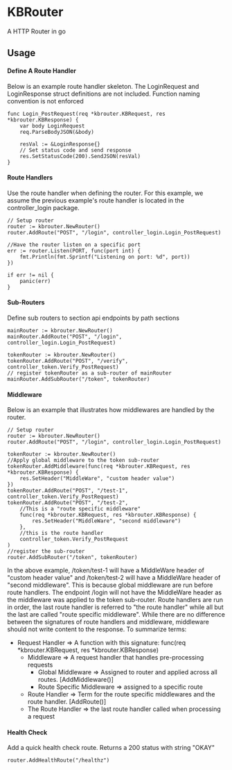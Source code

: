 # KBRouter

A HTTP Router in go

## Usage
#### Define A Route Handler
Below is an example route handler skeleton. The LoginRequest and LoginResponse struct definitions are not included.
Function naming convention is not enforced
```golang
func Login_PostRequest(req *kbrouter.KBRequest, res *kbrouter.KBResponse) {
    var body LoginRequest
    req.ParseBodyJSON(&body)

    resVal := &LoginResponse{}
    // Set status code and send response
    res.SetStatusCode(200).SendJSON(resVal)
}
```

#### Route Handlers
Use the route handler when defining the router. For this example, we assume the previous example's route handler is located in the controller_login package.

```golang
// Setup router
router := kbrouter.NewRouter()
router.AddRoute("POST", "/login", controller_login.Login_PostRequest)

//Have the router listen on a specific port
err := router.Listen(PORT, func(port int) {
    fmt.Println(fmt.Sprintf("Listening on port: %d", port))
})

if err != nil {
    panic(err)
}
```

#### Sub-Routers
Define sub routers to section api endpoints by path sections
```golang
mainRouter := kbrouter.NewRouter()
mainRouter.AddRoute("POST", "/login", controller_login.Login_PostRequest)

tokenRouter := kbrouter.NewRouter()
tokenRouter.AddRoute("POST", "/verify", controller_token.Verify_PostRequest)
// register tokenRouter as a sub-router of mainRouter
mainRouter.AddSubRouter("/token", tokenRouter) 
```

#### Middleware
Below is an example that illustrates how middlewares are handled by the router.
```golang
// Setup router
router := kbrouter.NewRouter()
router.AddRoute("POST", "/login", controller_login.Login_PostRequest)

tokenRouter := kbrouter.NewRouter()
//Apply global middleware to the token sub-router
tokenRouter.AddMiddleware(func(req *kbrouter.KBRequest, res *kbrouter.KBResponse) {
    res.SetHeader("MiddleWare", "custom header value")
})
tokenRouter.AddRoute("POST", "/test-1", controller_token.Verify_PostRequest)
tokenRouter.AddRoute("POST", "/test-2",
    //This is a "route specific middleware"
    func(req *kbrouter.KBRequest, res *kbrouter.KBResponse) {
        res.SetHeader("MiddleWare", "second middleware")
    },
    //this is the route handler
    controller_token.Verify_PostRequest
)
//register the sub-router
router.AddSubRouter("/token", tokenRouter)
```
In the above example, /token/test-1 will have a MiddleWare header of "custom header value" and /token/test-2 will have a MiddleWare header of "second middleware". This is because global middleware are run before route handlers. The endpoint /login will not have the MiddleWare header as the middleware was applied to the token sub-router. Route handlers are run in order, the last route handler is referred to "the route handler" while all but the last are called "route specific middleware". While there are no difference between the signatures of route handlers and middleware, middleware should not write content to the response. To summarize terms:
- Request Handler => A function with this signature: func(req *kbrouter.KBRequest, res *kbrouter.KBResponse)
    - Middleware => A request handler that handles pre-processing requests
        - Global Middleware => Assigned to router and applied across all routes. \[AddMiddleware()\] 
        - Route Specific Middleware => assigned to a specific route
    - Route Handler => Term for the route specific middlewares and the route handler. \[AddRoute()\]
    - The Route Handler => the last route handler called when processing a request 


#### Health Check
Add a quick health check route. Returns a 200 status with string "OKAY"
```golang
router.AddHealthRoute("/healthz")
```